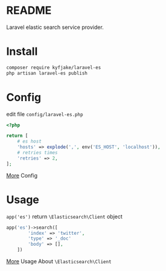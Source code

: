 # README

Laravel elastic search service provider.

# Install

```bash
composer require kyfjake/laravel-es
php artisan laravel-es publish

``` 

# Config

edit file ``config/laravel-es.php``
```php
<?php

return [
    # es host
    'hosts' => explode(',', env('ES_HOST', 'localhost')),
    # retries times
    'retries' => 2,
];
```
[More](https://www.elastic.co/guide/en/elasticsearch/client/php-api/6.5.x/configuration.html#_building_the_client_from_a_configuration_hash) Config

# Usage

``app('es')`` return  ``\Elasticsearch\Client`` object

```php
app('es')->search([
        'index' => 'twitter',
        'type' => '_doc' 
        'body' => [],     
    ])
```

[More](https://www.elastic.co/guide/en/elasticsearch/client/php-api/6.5.x/index.html) Usage About ``\Elasticsearch\Client``